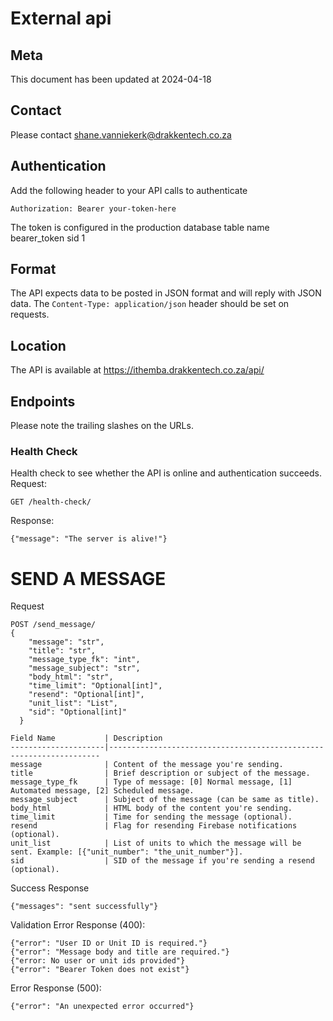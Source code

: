 # External api
## Meta
This document has been updated at 2024-04-18
## Contact
Please contact shane.vanniekerk@drakkentech.co.za
## Authentication
Add the following header to your API calls to authenticate
```
Authorization: Bearer your-token-here
```
The token is configured in the production database table name bearer_token sid 1
## Format
The API expects data to be posted in JSON format and will reply with JSON data.
The `Content-Type: application/json` header should be set on requests.
## Location
The API is available at https://ithemba.drakkentech.co.za/api/
## Endpoints
Please note the trailing slashes on the URLs.
### Health Check
Health check to see whether the API is online and authentication succeeds.
Request:
```
GET /health-check/
```
Response:
```
{"message": "The server is alive!"}
```
# SEND A MESSAGE

Request
```
POST /send_message/
{
    "message": "str",
    "title": "str",
    "message_type_fk": "int",
    "message_subject": "str",
    "body_html": "str",
    "time_limit": "Optional[int]",
    "resend": "Optional[int]",
    "unit_list": "List",
    "sid": "Optional[int]"
  }
```
```
Field Name           | Description
---------------------|--------------------------------------------------------------------
message              | Content of the message you're sending.
title                | Brief description or subject of the message.
message_type_fk      | Type of message: [0] Normal message, [1] Automated message, [2] Scheduled message.
message_subject      | Subject of the message (can be same as title).
body_html            | HTML body of the content you're sending.
time_limit           | Time for sending the message (optional).
resend               | Flag for resending Firebase notifications (optional).
unit_list            | List of units to which the message will be sent. Example: [{"unit_number": "the_unit_number"}].
sid                  | SID of the message if you're sending a resend (optional).
```
Success Response
```
{"messages": "sent successfully"}
```
Validation Error Response (400):
```
{"error": "User ID or Unit ID is required."}
{"error": "Message body and title are required."}
{"error: No user or unit ids provided"}
{"error": "Bearer Token does not exist"}
```

Error Response (500):
```
{"error": "An unexpected error occurred"}
```
